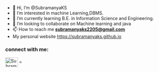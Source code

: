 - 👋 Hi, I’m @SubramanyaKS
- 👀 I’m interested in machine Learning,DBMS.
- 🌱 I’m currently learning B.E. in Information Science and Engineering.
- 💞️ I’m looking to collaborate on Machine learning and java
- 📫 How to reach me **subramanyaks2205@gmail.com**
-   My personal website https://subramanyaks.github.io

<h3 align="left">connect with me:</h3>
<p align= "left">
  <a href ="https://www.linkedin.com/in/subramanya-k-s-b74a92204/" target="blank"><img align="center" src="https://cdn.jsdelivr.net/npm/simple-icons@3.0.1/icons/linkedin.svg" alt="SubramanyaKS" height ="30" width="40"/></a>
 =</p>

<!---
SubramanyaKS/SubramanyaKS is a ✨ special ✨ repository because its `README.md` (this file) appears on your GitHub profile.
You can click the Preview link to take a look at your changes.
--->
